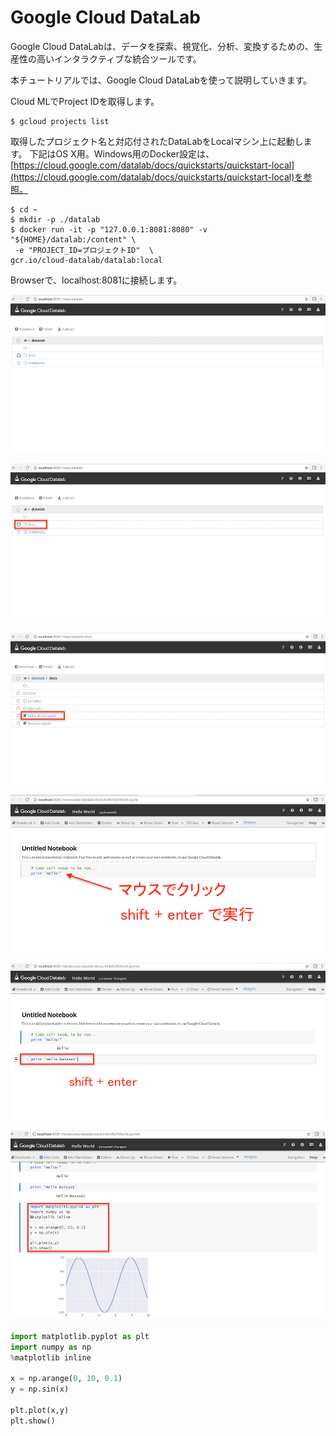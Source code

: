 # Google Cloud DataLab

Google Cloud DataLabは、データを探索、視覚化、分析、変換するための、生産性の高いインタラクティブな統合ツールです。

本チュートリアルでは、Google Cloud DataLabを使って説明していきます。

Cloud MLでProject IDを取得します。

```shell
$ gcloud projects list
```

取得したプロジェクト名と対応付されたDataLabをLocalマシン上に起動します。
下記はOS X用。Windows用のDocker設定は、[https://cloud.google.com/datalab/docs/quickstarts/quickstart-local](https://cloud.google.com/datalab/docs/quickstarts/quickstart-local)を参照。

```shell
$ cd ~
$ mkdir -p ./datalab
$ docker run -it -p "127.0.0.1:8081:8080" -v "${HOME}/datalab:/content" \
 -e "PROJECT_ID=プロジェクトID"  \
gcr.io/cloud-datalab/datalab:local
```

Browserで、localhost:8081に接続します。

![](/img/datalab001.png)

![](/img/datalab002.png)

![](/img/datalab003.png)

![](/img/datalab004.png)

![](/img/datalab005.png)

![](/img/datalab006.png)

```python
import matplotlib.pyplot as plt
import numpy as np
%matplotlib inline

x = np.arange(0, 10, 0.1)
y = np.sin(x)

plt.plot(x,y)
plt.show()
```